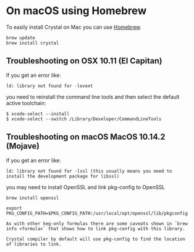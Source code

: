 # On macOS using Homebrew

To easily install Crystal on Mac you can use [Homebrew](http://brew.sh/).

```
brew update
brew install crystal
```

## Troubleshooting on OSX 10.11 (El Capitan)

If you get an error like:

```
ld: library not found for -levent
```

you need to reinstall the command line tools and then select the default active toolchain:

```
$ xcode-select --install
$ xcode-select --switch /Library/Developer/CommandLineTools
```

## Troubleshooting on macOS MacOS 10.14.2 (Mojave)

If you get an error like:

```
ld: library not found for -lssl (this usually means you need to install the development package for libssl)
```

you may need to install OpenSSL and link pkg-config to OpenSSL

```
brew install openssl
```

```
export PKG_CONFIG_PATH=$PKG_CONFIG_PATH:/usr/local/opt/openssl/lib/pkgconfig
```

```
As with other keg-only formulas there are some caveats shown in `brew info <formula>` that shows how to link pkg-config with this library.

Crystal compiler by default will use pkg-config to find the location of libraries to link.
```
